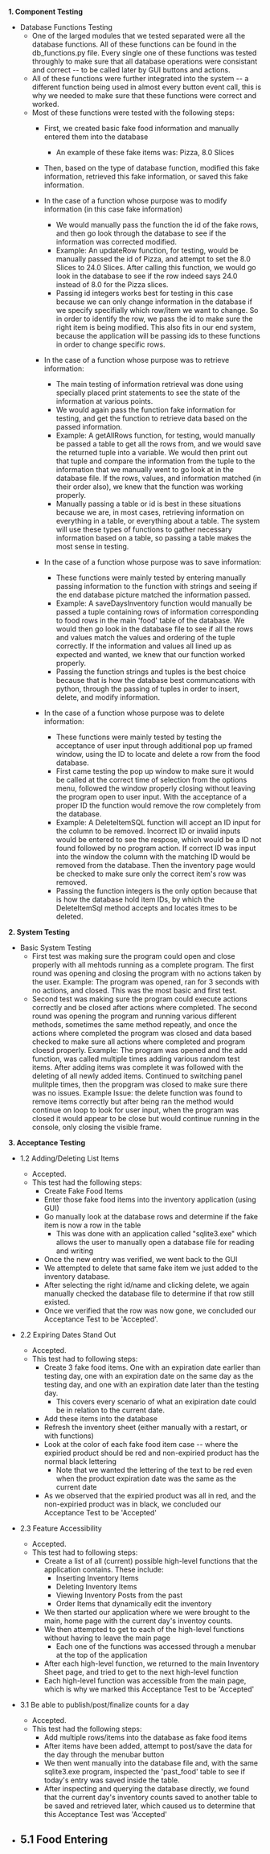 <strong> 1. Component Testing </strong>

  - Database Functions Testing
    - One of the larged modules that we tested separated were all the database functions. All of these functions can be found in the db_functions.py file. Every single one of these functions was tested throughly to make sure that all database operations were consistant and correct -- to be called later by GUI buttons and actions.
    - All of these functions were further integrated into the system -- a different function being used in almost every button event call, this is why we needed to make sure that these functions were correct and worked.
    - Most of these functions were tested with the following steps:
      - First, we created basic fake food information and manually entered them into the database
        - An example of these fake items was: Pizza, 8.0 Slices
      - Then, based on the type of database function, modified this fake information, retrieved this fake information, or saved this fake information.
      - In the case of a function whose purpose was to modify information (in this case fake information)
        - We would manually pass the function the id of the fake rows, and then go look through the database to see if the information was corrected modified.
        - Example: An updateRow function, for testing, would be manually passed the id of Pizza, and attempt to set the 8.0 Slices to 24.0 Slices. After calling this function, we would go look in the database to see if the row indeed says 24.0 instead of 8.0 for the Pizza slices.
        - Passing id integers works best for testing in this case because we can only change information in the database if we specify specifially which row/item we want to change. So in order to identify the row, we pass the id to make sure the right item is being modified. This also fits in our end system, because the application will be passing ids to these functions in order to change specific rows.

      - In the case of a function whose purpose was to retrieve information:
        - The main testing of information retrieval was done using specially placed print statements to see the state of the information at various points.
        - We would again pass the function fake information for testing, and get the function to retrieve data based on the passed information.
        - Example: A getAllRows function, for testing, would manually be passed a table to get all the rows from, and we would save the returned tuple into a variable. We would then print out that tuple and compare the information from the tuple to the information that we manually went to go look at in the database file. If the rows, values, and information matched (in their order also), we knew that the function was working properly.
        - Manually passing a table or id is best in these situations because we are, in most cases, retrieving information on everything in a table, or everything about a table. The system will use these types of functions to gather necessary information based on a table, so passing a table makes the most sense in testing.

      - In the case of a function whose purpose was to save information:
        - These functions were mainly tested by entering manually passing information to the function with strings and seeing if the end database picture matched the information passed.
        - Example: A saveDaysInventory function would manually be passed a tuple containing rows of information corresponding to food rows in the main 'food' table of the database. We would then go look in the database file to see if all the rows and values match the values and ordering of the tuple correctly. If the information and values all lined up as expected and wanted, we knew that our function worked properly.
        - Passing the function strings and tuples is the best choice because that is how the database best communcations with python, through the passing of tuples in order to insert, delete, and modify information.
       - In the case of a function whose purpose was to delete information:
         - These functions were mainly tested by testing the acceptance of user input through additional pop up framed window, using the ID to locate and delete a row from the food database.
         - First came testing the pop up window to make sure it would be called at the correct time of selection from the options menu, followed the window properly closing without leaving the program open to user input. With the acceptance of a proper ID the function would remove the row completely from the database.
         - Example: A DeleteItemSQL function will accept an ID input for the column to be removed. Incorrect ID or invalid inputs would be entered to see the respose, which would be a  ID not found followed by no program action. If correct ID was input into the window the column with the matching ID would be removed from the database. Then the inventory page would be checked to make sure only the correct item's row was removed. 
         - Passing the function integers is the only option because that is how the database hold item IDs, by which the DeleteItemSql method accepts and locates itmes to be deleted.

<strong> 2. System Testing </strong>

  - Basic System Testing
    - First test was making sure the program could open and close properly with all mehtods running as a complete program. The first round was opening and closing the program with no actions taken by the user. Example: The program was opened, ran for 3 seconds with no actions, and closed. This was the most basic and first test.
    - Second test was making sure the program could execute actions correctly and be closed after actions where completed. The second round was opening the program and running various different methods, sometimes the same method repeatly, and once the actions where completed the program was closed and data based checked to make sure all actions where completed and program cloesd properly. Example: The program was opened and the add function, was called multiple times adding various random test items. After adding items was complete it was followed with the deleting of all newly added items. Continued to switching panel mulitple times, then the propgram was closed to make sure there was no issues. Example Issue: the delete function was found to remove items correctly but after being ran the method would continue on loop to look for user input, when the program was closed it would appear to be close but would continue running in the console, only closing the visible frame.  
   
<strong> 3. Acceptance Testing </strong>

  - 1.2 Adding/Deleting List Items
    - Accepted.
    - This test had the following steps:
       - Create Fake Food Items
       - Enter those fake food items into the inventory application (using GUI)
       - Go manually look at the database rows and determine if the fake item is now a row in the table
         - This was done with an application called "sqlite3.exe" which allows the user to manually open a database file for reading and writing
       - Once the new entry was verified, we went back to the GUI
       - We attempted to delete that same fake item we just added to the inventory database.
       - After selecting the right id/name and clicking delete, we again manually checked the database file to determine if that row still existed.
       - Once we verified that the row was now gone, we concluded our Acceptance Test to be 'Accepted'.

  - 2.2 Expiring Dates Stand Out
    - Accepted.
    - This test had to following steps:
      - Create 3 fake food items. One with an expiration date earlier than testing day, one with an expiration date on the same day as the testing day, and one with an expiration date later than the testing day.
        - This covers every scenario of what an exipiration date could be in relation to the current date.
      - Add these items into the database
      - Refresh the inventory sheet (either manually with a restart, or with functions)
      - Look at the color of each fake food item case -- where the expiried product should be red and non-expiried product has the normal black lettering
        - Note that we wanted the lettering of the text to be red even when the product expiration date was the same as the current date
      - As we observed that the expiried product was all in red, and the non-expiried product was in black, we concluded our Acceptance Test to be 'Accepted'

  - 2.3 Feature Accessibility
    - Accepted.
    - This test had to following steps:
      - Create a list of all (current) possible high-level functions that the application contains. These include:
        - Inserting Inventory Items
        - Deleting Inventory Items
        - Viewing Inventory Posts from the past
        - Order Items that dynamically edit the inventory
      - We then started our application where we were brought to the main, home page with the current day's inventoy counts.
      - We then attempted to get to each of the high-level functions without having to leave the main page
        - Each one of the functions was accessed through a menubar at the top of the application
      - After each high-level function, we returned to the main Inventory Sheet page, and tried to get to the next high-level function
      - Each high-level function was accessible from the main page, which is why we marked this Acceptance Test to be 'Accepted'

  - 3.1 Be able to publish/post/finalize counts for a day
    -  Accepted.
    - This test had the following steps:
      - Add multiple rows/items into the database as fake food items
      - After items have been added, attempt to post/save the data for the day through the menubar button
      - We then went manually into the database file and, with the same sqlite3.exe program, inspected the 'past_food' table to see if today's entry was saved inside the table.
      - After inspecting and querying the database directly, we found that the current day's inventory counts saved to another table to be saved and retrieved later, which caused us to determine that this Acceptance Test was 'Accepted'

  - 5.1 Food Entering
    - 
